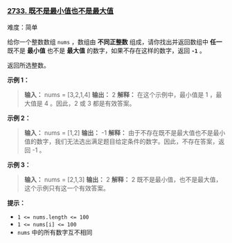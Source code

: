### [2733\. 既不是最小值也不是最大值](https://leetcode.cn/problems/neither-minimum-nor-maximum/)

难度：简单

给你一个整数数组 `nums` ，数组由 **不同正整数** 组成，请你找出并返回数组中 **任一** 既不是 **最小值** 也不是 **最大值** 的数字，如果不存在这样的数字，返回 **`-1`** 。

返回所选整数。

**示例 1：**

> **输入：** nums = [3,2,1,4]
> **输出：** 2
> **解释：** 在这个示例中，最小值是 1 ，最大值是 4 。因此，2 或 3 都是有效答案。

**示例 2：**

> **输入：** nums = [1,2]
> **输出：** -1
> **解释：** 由于不存在既不是最大值也不是最小值的数字，我们无法选出满足题目给定条件的数字。因此，不存在答案，返回 -1 。

**示例 3：**

> **输入：** nums = [2,1,3]
> **输出：** 2
> **解释：** 2 既不是最小值，也不是最大值，这个示例只有这一个有效答案。 

**提示：**

- `1 <= nums.length <= 100`
- `1 <= nums[i] <= 100`
- `nums` 中的所有数字互不相同
